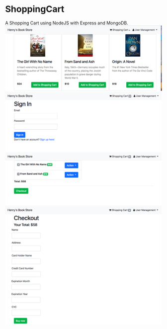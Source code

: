 # ShoppingCart
A Shopping Cart using NodeJS with Express and MongoDB.
![demo1](https://github.com/HER0MA/ShoppingCart/blob/master/pics/ss1.png)
![demo3](https://github.com/HER0MA/ShoppingCart/blob/master/pics/ss3.png)
![demo4](https://github.com/HER0MA/ShoppingCart/blob/master/pics/ss4.png)
![demo2](https://github.com/HER0MA/ShoppingCart/blob/master/pics/ss2.png)
